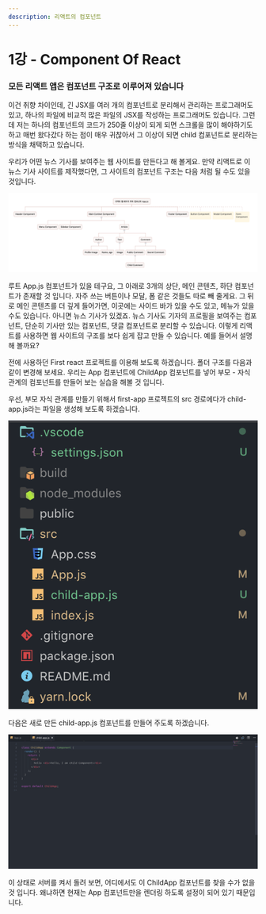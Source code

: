 ```yaml
---
description: 리액트의 컴포넌트
---
```


# 1강 - Component Of React

### 모든 리액트 앱은 컴포넌트 구조로 이루어져 있습니다

이건 취향 차이인데, 긴 JSX를 여러 개의 컴포넌트로 분리해서 관리하는 프로그래머도 있고, 하나의 파일에 비교적 많은 파일의 JSX를 작성하는 프로그래머도 있습니다. 그런데 저는 하나의 컴포넌트의 코드가 250줄 이상이 되게 되면 스크롤을 많이 해야하기도 하고 매번 왔다갔다 하는 점이 매우 귀찮아서 그 이상이 되면 child 컴포넌트로 분리하는 방식을 채택하고 있습니다.

우리가 어떤 뉴스 기사를 보여주는 웹 사이트를 만든다고 해 볼게요. 만약 리액트로 이 뉴스 기사 사이트를 제작했다면, 그 사이트의 컴포넌트 구조는 다음 처럼 될 수도 있을 것입니다.

![&#xCEF4;&#xD3EC;&#xB10C;&#xD2B8; &#xD615;&#xD0DC;&#xB85C; &#xC815;&#xB9AC;&#xAC00; &#xAC00;&#xB2A5;](.gitbook/assets/2019-01-15-1.14.47.png)

루트 App.js 컴포넌트가 있을 테구요, 그 아래로 3개의 상단, 메인 콘텐츠, 하단 컴포넌트가 존재할 것 입니다. 자주 쓰는 버튼이나 모달, 폼 같은 것들도 따로 빼 줄게요. 그 뒤로 메인 콘텐츠를 더 깊게 들어가면, 이곳에는 사이드 바가 있을 수도 있고, 메뉴가 있을 수도 있습니다. 아니면 뉴스 기사가 있겠죠. 뉴스 기사도 기자의 프로필을 보여주는 컴포넌트, 단순히 기사만 있는 컴포넌트, 댓글 컴포넌트로 분리할 수 있습니다. 이렇게 리액트를 사용하면 웹 사이트의 구조를 보다 쉽게 잡고 만들 수 있습니다. 예를 들어서 설명해 볼까요?

전에 사용하던 First react 프로젝트를 이용해 보도록 하겠습니다. 폴더 구조를 다음과 같이 변경해 보세요. 우리는 App 컴포넌트에 ChildApp 컴포넌트를 넣어 부모 - 자식 관계의 컴포넌트를 만들어 보는 실습을 해볼 것 입니다.

우선, 부모 자식 관계를 만들기 위해서 first-app 프로젝트의 src 경로에다가 child-app.js라는 파일을 생성해 보도록 하겠습니다.

![child-app.js](.gitbook/assets/2019-01-16-1.07.22.png)

다음은 새로 만든 child-app.js 컴포넌트를 만들어 주도록 하겠습니다.

![ChildApp component](.gitbook/assets/2019-01-16-1.10.16.png)

이 상태로 서버를 켜서 돌려 보면, 어디에서도 이 ChildApp 컴포넌트를 찾을 수가 없을 것 입니다. 왜냐하면 현재는 App 컴포넌트만을 렌더링 하도록 설정이 되어 있기 때문입니다.



